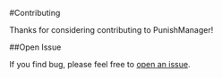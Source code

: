 #Contributing

Thanks for considering contributing to PunishManager!

##Open Issue

If you find bug, please feel free to [open an issue](https://github.com/mehmet-27/PunishManager/issues).
